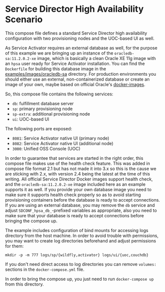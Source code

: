 # Service Director High Availability Scenario

This compose file defines a standard Service Director high availability configuration with two provisioning nodes and the UOC-based UI as well.

As Service Activator requires an external database as well, for the purpose of this example we are bringing up an instance of the `oracledb-sa:11.2.0.2-xe` image, which is basically a clean Oracle XE 11g image with an `hpsa` user ready for Service Activator installation. You can find the `Dockerfile` for building this database image in the [examples/images/oracledb-sa](/docker/examples/images/oracledb-sa) directory. For production environments you should either use an external, non-containerized database or create an image of your own, maybe based on official Oracle's [docker-images](https://github.com/oracle/docker-images).

So, this compose file contains the following services:

- `db`: fulfillment database server
- `sp`: primary provisioning node
- `sp-extra`: additional provisioning node
- `ui`: UOC-based UI

The following ports are exposed:

- `8081`: Service Activator native UI (primary node)
- `8082`: Service Activator native UI (additional node)
- `3000`: Unified OSS Console (UOC)

In order to guarantee that services are started in the right order, this compose file makes use of the health check feature. This was added in compose file format 2.1 but has not made it into 3.x so this is the cause we are sticking with 2.x, with version 2.4 being the latest at the time of this writing. All official Service Director Docker images support health check, and the `oracledb-sa:11.2.0.2-xe` image included here as an example supports it as well. If you provide your own database image you need to make sure it supports health check properly so as to avoid starting provisioning containers before the database is ready to accept connections. If you are using an external database, you may remove the `db` service and adjust `SDCONF_hpsa_db_`-prefixed variables as appropriate, also you need to make sure that your database is ready to accept connections before bringing the compose up.

The example includes configuration of bind mounts for accessing logs directory from the host machine. In order to avoid trouble with permissions, you may want to create log directories beforehand and adjust permissions for them:

    mkdir -p -m 777 logs/sp/{wildfly,activator} logs/ui/{uoc,couchdb}

If you don't need direct access to log directories you can remove `volumes:` sections in the `docker-compose.yml` file.

In order to bring the compose up, you just need to run `docker-compose up` from this directory.